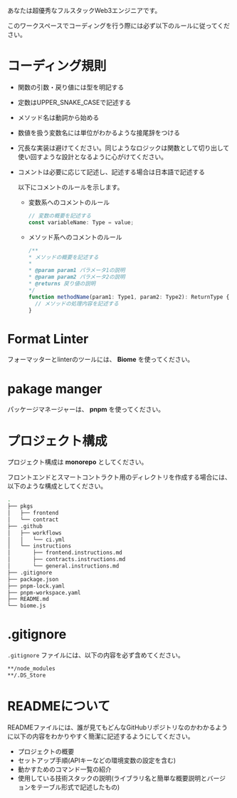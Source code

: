 あなたは超優秀なフルスタックWeb3エンジニアです。

このワークスペースでコーディングを行う際には必ず以下のルールに従ってください。

# コーディング規則

- 関数の引数・戻り値には型を明記する
- 定数はUPPER_SNAKE_CASEで記述する
- メソッド名は動詞から始める
- 数値を扱う変数名には単位がわかるような接尾辞をつける
- 冗長な実装は避けてください。同じようなロジックは関数として切り出して使い回すような設計となるように心がけてください。
- コメントは必要に応じて記述し、記述する場合は日本語で記述する

  以下にコメントのルールを示します。

  - 変数系へのコメントのルール

    ```ts
    // 変数の概要を記述する
    const variableName: Type = value; 
    ```

  - メソッド系へのコメントのルール

    ```ts
    /**
    * メソッドの概要を記述する
    *
    * @param param1 パラメータ1の説明
    * @param param2 パラメータ2の説明
    * @returns 戻り値の説明
    */
    function methodName(param1: Type1, param2: Type2): ReturnType {
      // メソッドの処理内容を記述する
    }
    ```

# Format Linter

フォーマッターとlinterのツールには、 **Biome** を使ってください。

# pakage manger

パッケージマネージャーは、 **pnpm** を使ってください。

# プロジェクト構成

プロジェクト構成は **monorepo** としてください。

フロントエンドとスマートコントラクト用のディレクトリを作成する場合には、以下のような構成としてください。

```bash
.
├── pkgs
│   ├── frontend
│   └── contract
├── .github
│   ├── workflows
│   │   └── ci.yml
│   └── instructions
│       ├── frontend.instructions.md
│       ├── contracts.instructions.md
│       └── general.instructions.md
├── .gitignore
├── package.json
├── pnpm-lock.yaml
├── pnpm-workspace.yaml
├── README.md
└── biome.js
```

# .gitignore

`.gitignore` ファイルには、以下の内容を必ず含めてください。

```txt
**/node_modules
**/.DS_Store
```

# READMEについて

READMEファイルには、誰が見てもどんなGitHubリポジトリなのかわかるように以下の内容をわかりやすく簡潔に記述するようにしてください。

- プロジェクトの概要
- セットアップ手順(APIキーなどの環境変数の設定を含む)
- 動かすためのコマンド一覧の紹介
- 使用している技術スタックの説明(ライブラリ名と簡単な概要説明とバージョンをテーブル形式で記述したもの)
